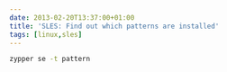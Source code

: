 ```yaml
---
date: 2013-02-20T13:37:00+01:00
title: 'SLES: Find out which patterns are installed'
tags: [linux,sles]
---
```


```sh
zypper se -t pattern
```
